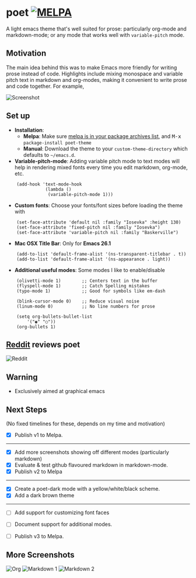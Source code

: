 # poet [![MELPA](https://melpa.org/packages/poet-theme-badge.svg)](https://melpa.org/#/poet-theme)
A light emacs theme that's well suited for prose: particularly org-mode and markdown-mode; or any mode that works well with `variable-pitch` mode.

## Motivation
The main idea behind this was to make Emacs more friendly for writing prose instead of code. Highlights include mixing monospace and variable pitch text in markdown and org-modes, making it convenient to write prose and code together. For example,

![Screenshot](https://github.com/kunalb/poet/raw/master/images/poet.gif)

## Set up
- **Installation**:
  - **Melpa**: Make sure [melpa is in your package archives list](https://melpa.org/#/getting-started), and <kbd>M-x</kbd> `package-install poet-theme`
  - **Manual**: Download the theme to your `custom-theme-directory` which defaults to `~/emacs.d`.
- **Variable-pitch-mode**: Adding variable pitch mode to text modes will help in rendering mixed fonts every time you edit  markdown, org-mode, etc.
```
    (add-hook 'text-mode-hook
               (lambda ()
                (variable-pitch-mode 1)))
```
- **Custom fonts**: Choose your fonts/font sizes before loading the theme with
```
    (set-face-attribute 'default nil :family "Iosevka" :height 130)
    (set-face-attribute 'fixed-pitch nil :family "Iosevka")
    (set-face-attribute 'variable-pitch nil :family "Baskerville")
```
- **Mac OSX Title Bar**: Only for **Emacs 26.1**
```
    (add-to-list 'default-frame-alist '(ns-transparent-titlebar . t))
    (add-to-list 'default-frame-alist '(ns-appearance . light))
```
- **Additional useful modes**: Some modes I like to enable/disable
```
    (olivetti-mode 1)        ;; Centers text in the buffer
    (flyspell-mode 1)        ;; Catch Spelling mistakes
    (typo-mode 1)            ;; Good for symbols like em-dash

    (blink-cursor-mode 0)    ;; Reduce visual noise
    (linum-mode 0)           ;; No line numbers for prose

    (setq org-bullets-bullet-list
        '("◉" "○"))
    (org-bullets 1)
```

## [Reddit](https://www.reddit.com/r/emacs/comments/9e01wf/share_your_modern_emacs/e5lpfmy/) reviews poet
![Reddit](https://github.com/kunalb/poet/raw/master/images/reddit.png)

## Warning
- Exclusively aimed at graphical emacs

## Next Steps
(No fixed timelines for these, depends on my time and motivation)
- [x] Publish v1 to Melpa.
---
- [x] Add more screenshots showing off different modes (particularly markdown)
- [x] Evaluate & test github flavoured markdown in markdown-mode.
- [x] Publish v2 to Melpa
---
- [x] Create a poet-dark mode with a yellow/white/black scheme.
- [x] Add a dark brown theme
---
- [ ] Add support for customizing font faces
- [ ] Document support for additional modes.
- [ ] Publish v3 to Melpa.


## More Screenshots
![Org](https://github.com/kunalb/poet/raw/master/images/org.png)
![Markdown 1](https://github.com/kunalb/poet/raw/master/images/md1.png)
![Markdown 2](https://github.com/kunalb/poet/raw/master/images/md2.png)
